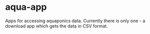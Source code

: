 aqua-app
========

Apps for accessing aquaponics data. Currently there is only one - a download app which gets the data in CSV format.
